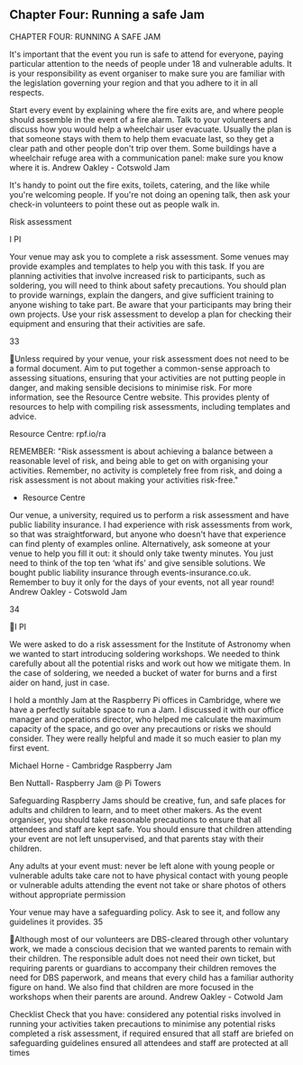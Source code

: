 ## Chapter Four: Running a safe Jam

CHAPTER FOUR: RUNNING A SAFE JAM

It's important that the event you run is safe to attend for everyone,
paying particular attention to the needs of people under 18 and
vulnerable adults. It is your responsibility as event organiser to
make sure you are familiar with the legislation governing your
region and that you adhere to it in all respects.

Start every event by explaining where the fire exits are, and where
people should assemble in the event of a fire alarm. Talk to your
volunteers and discuss how you would help a wheelchair user
evacuate. Usually the plan is that someone stays with them to help
them evacuate last, so they get a clear path and other people don't
trip over them. Some buildings have a wheelchair refuge area with a
communication panel: make sure you know where it is.
Andrew Oakley - Cotswold Jam

It's handy to point out the fire exits, toilets, catering, and the like while
you're welcoming people. If you're not doing an opening talk, then ask
your check-in volunteers to point these out as people walk in.

Risk assessment

I
PI

Your venue may ask you to complete a risk assessment. Some venues may provide
examples and templates to help you with this task. If you are planning activities that
involve increased risk to participants, such as soldering, you will need to think about
safety precautions. You should plan to provide warnings, explain the dangers, and
give sufficient training to anyone wishing to take part.
Be aware that your participants may bring their own projects. Use your risk
assessment to develop a plan for checking their equipment and ensuring that their
activities are safe.

33

Unless required by your venue, your risk assessment does not need to be a formal
document. Aim to put together a common-sense approach to assessing situations,
ensuring that your activities are not putting people in danger, and making sensible
decisions to minimise risk.
For more information, see the Resource Centre website. This provides plenty of
resources to help with compiling risk assessments, including templates and advice.

Resource Centre:
rpf.io/ra

REMEMBER: "Risk assessment is about achieving a balance between a reasonable
level of risk, and being able to get on with organising your activities. Remember,
no activity is completely free from risk, and doing a risk assessment is not about
making your activities risk-free."
- Resource Centre

Our venue, a university, required us to perform a risk assessment
and have public liability insurance. I had experience with risk
assessments from work, so that was straightforward, but anyone
who doesn't have that experience can find plenty of examples
online. Alternatively, ask someone at your venue to help you fill it
out: it should only take twenty minutes. You just need to think of
the top ten ‘what ifs' and give sensible solutions. We bought public
liability insurance through events-insurance.co.uk. Remember to
buy it only for the days of your events, not all year round!
Andrew Oakley - Cotswold Jam

34

I
PI

We were asked to do a risk
assessment for the Institute
of Astronomy when we
wanted to start introducing
soldering workshops. We
needed to think carefully
about all the potential
risks and work out how we
mitigate them. In the case
of soldering, we needed a
bucket of water for burns
and a first aider on hand, just
in case.

I hold a monthly Jam at
the Raspberry Pi offices in
Cambridge, where we have a
perfectly suitable space to run
a Jam. I discussed it with our
office manager and operations
director, who helped me
calculate the maximum capacity
of the space, and go over any
precautions or risks we should
consider. They were really
helpful and made it so much
easier to plan my first event.

Michael Horne - Cambridge
Raspberry Jam

Ben Nuttall- Raspberry Jam @
Pi Towers

Safeguarding
Raspberry Jams should be creative, fun, and safe places for adults and children to
learn, and to meet other makers. As the event organiser, you should take reasonable
precautions to ensure that all attendees and staff are kept safe. You should ensure
that children attending your event are not left unsupervised, and that parents stay
with their children.

Any adults at your event must:
never be left alone with young people or
vulnerable adults
take care not to have physical contact with young
people or vulnerable adults attending the event
not take or share photos of others without
appropriate permission

Your venue may have a safeguarding policy. Ask to see it, and follow any guidelines
it provides.
35

Although most of our volunteers are DBS-cleared through other
voluntary work, we made a conscious decision that we wanted
parents to remain with their children. The responsible adult does
not need their own ticket, but requiring parents or guardians to
accompany their children removes the need for DBS paperwork,
and means that every child has a familiar authority figure on hand.
We also find that children are more focused in the workshops when
their parents are around.
Andrew Oakley - Cotwold Jam

Checklist
Check that you have:
considered any potential risks
involved in running your activities
taken precautions to minimise any
potential risks
completed a risk assessment, if
required
ensured that all staff are briefed on
safeguarding guidelines
ensured all attendees and staff are
protected at all times
